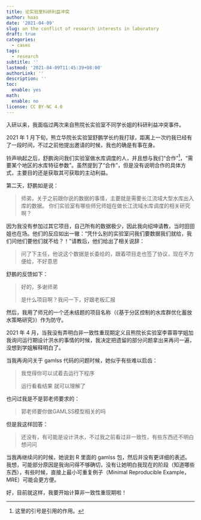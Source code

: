 ```yaml
---
title: 论实验室科研利益冲突
author: hoas
date: '2021-04-09'
slug: on the conflict of research interests in laboratory
draft: true
categories:
  - cases
tags:
  - research
subtitle: ''
lastmod: '2021-04-09T11:45:39+08:00'
authorLink: ''
description: ''
toc:
  enable: yes
math:
  enable: no
license: CC BY-NC 4.0
---
```


入研以来，我面临过两次来自熊院长实验室不同学长姐的科研利益冲突事件。

2021 年 1 月下旬，熊立华院长实验室舒鹏学长约我打球，距离上一次约我已经有了一段时间，不过之前他提出邀请的时候，我也的确是有事在身。

铃声响起之后，舒鹏询问我们实验室做水库调度的人，并且想与我们“合作”[^1]，“需要某个地区的水库特征参数”。虽然提到了“合作”，但是没有说明合作的具体方式，主要目的还是获取其可获取的主动利益。

第二天，舒鹏如是说：

<!--more-->

> 师弟，关于之前跟你说的数据的事情，主要就是需要长江流域大型水库出入库的数据。
> 你们实验室有哪些师兄师姐在做长江流域水库调度的相关研究啊？

因为我没有参加过其它项目，自己所有的数据极少，因此我向绍坤请教，当时田田姐也在场。他们的反应如出一辙：“凭什么别的实验室问我们要数据我们就给，我们问他们要他们就不给？！”请教后，他们给出了相关说辞：

> 问了下主任，他说这个数据是长委给的，跟着项目走也签了协议，现在不方便给，不好意思

舒鹏的反馈如下：

> 好的，多谢师弟
>
> 是什么项目啊？我问一下，好跟老板汇报

然后，我用了师兄的一个还未结题的项目名称（《基于分区控制的水库群优化蓄放水策略研究》）作为防守。

[^1]:这里的引号是引用的作用。

2021 年 4 月，当我没有弄明白非一致性重现期定义且熊院长实验室李蓉蓉学姐加我询问运行期设计洪水的事情的时候，我决定把遗留的部分问题拿出来再问一遍，没想到学姐解释明白了。

当我再询问关于 gamlss 代码的问题时候，她似乎有些难以启齿：

> 我觉得你可以试着去运行下程序
>
> 运行看看结果  就可以理解了

也问过我是不是郭老师要求的：

> 郭老师要你做GAMLSS模型相关的吗

但是我这样回答：

> 还没有，有可能是设计洪水，不过我之前看过非一致性，有些东西还不明白想问问

当我再继续问的时候，她说到 R 里面的 gamlss 包，然后并没有更详细的表述。我想，可能部分原因是我询问得不够确切，没有让她明白我现在的阶段（知道哪些东西），有些时候，直接上最小可重复例子（Minimal Reproducible Example，MRE）可能会更方便。

好，目前就这样，我要开始计算非一致性重现期啦！

